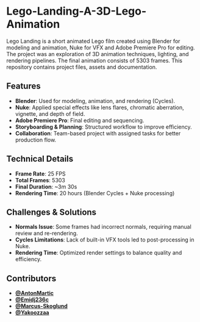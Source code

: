 # Lego-Landing-A-3D-Lego-Animation
Lego Landing is a short animated Lego film created using Blender for modeling and animation, Nuke for VFX and Adobe Premiere Pro for editing. The project was an exploration of 3D animation techniques, lighting, and rendering pipelines. The final animation consists of 5303 frames. This repository contains project files, assets and documentation.

## Features
- **Blender**: Used for modeling, animation, and rendering (Cycles).
- **Nuke**: Applied special effects like lens flares, chromatic aberration, vignette, and depth of field.
- **Adobe Premiere Pro**: Final editing and sequencing.
- **Storyboarding & Planning**: Structured workflow to improve efficiency.
- **Collaboration**: Team-based project with assigned tasks for better production flow.

## Technical Details
- **Frame Rate**: 25 FPS  
- **Total Frames**: 5303  
- **Final Duration**: ~3m 30s  
- **Rendering Time**: 20 hours (Blender Cycles + Nuke processing)

## Challenges & Solutions
- **Normals Issue**: Some frames had incorrect normals, requiring manual review and re-rendering.
- **Cycles Limitations**: Lack of built-in VFX tools led to post-processing in Nuke.
- **Rendering Time**: Optimized render settings to balance quality and efficiency.

## Contributors
- **[@AntonMartic](https://github.com/AntonMartic)**
- **[@Emidj236c](https://github.com/Emidj236)**
- **[@Marcus-Skoglund](https://github.com/Marcus-Skoglund)**
- **[@Yakoozzaa](https://github.com/Yakoozzaa)** 
